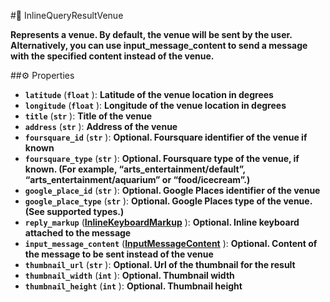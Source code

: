 #🔮 InlineQueryResultVenue

**Represents a venue. By default, the venue will be sent by the user. Alternatively, you can use input_message_content to send a message with the specified content instead of the venue.**

##⚙️ Properties

- **`latitude`** (**`float`** ): **Latitude of the venue location in degrees**
- **`longitude`** (**`float`** ): **Longitude of the venue location in degrees**
- **`title`** (**`str`** ): **Title of the venue**
- **`address`** (**`str`** ): **Address of the venue**
- **`foursquare_id`** (**`str`** ): **Optional. Foursquare identifier of the venue if known**
- **`foursquare_type`** (**`str`** ): **Optional. Foursquare type of the venue, if known. (For example,
“arts_entertainment/default”, “arts_entertainment/aquarium” or “food/icecream”.)**
- **`google_place_id`** (**`str`** ): **Optional. Google Places identifier of the venue**
- **`google_place_type`** (**`str`** ): **Optional. Google Places type of the venue. (See supported types.)**
- **`reply_markup`** (**[InlineKeyboardMarkup](InlineKeyboardMarkup.md)** ): **Optional. Inline keyboard attached to the message**
- **`input_message_content`** (**[InputMessageContent](InputMessageContent.md)** ): **Optional. Content of the message to be sent instead of the venue**
- **`thumbnail_url`** (**`str`** ): **Optional. Url of the thumbnail for the result**
- **`thumbnail_width`** (**`int`** ): **Optional. Thumbnail width**
- **`thumbnail_height`** (**`int`** ): **Optional. Thumbnail height**
